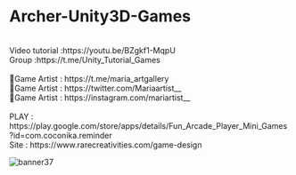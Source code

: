 # Archer-Unity3D-Games
<br />
Video tutorial :https://youtu.be/BZgkf1-MqpU<br />
Group :https://t.me/Unity_Tutorial_Games<br /><br />
🎨Game Artist : https://t.me/maria_artgallery<br />
🎨Game Artist : https://twitter.com/Mariaartist__<br />
🎨Game Artist : https://instagram.com/mariartist__<br /><br />
PLAY : https://play.google.com/store/apps/details/Fun_Arcade_Player_Mini_Games?id=com.coconika.reminder<br />
Site : https://www.rarecreativities.com/game-design <br />



![banner37](https://user-images.githubusercontent.com/83016119/214483855-df526524-ec39-422b-8902-3cb02603ee9c.png)
